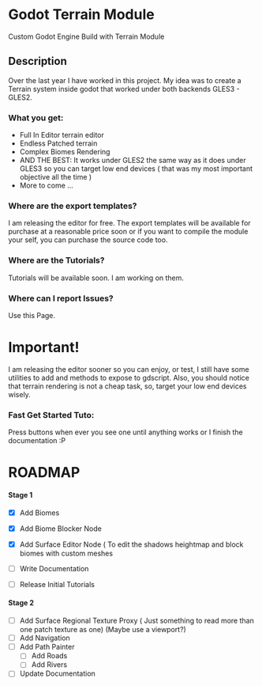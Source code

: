 # Godot Terrain Module
Custom Godot Engine Build with Terrain Module
## Description
Over the last year I have worked in this project. My idea was to create a Terrain system inside godot that worked under both backends GLES3 - GLES2.
### What you get:
* Full In Editor terrain editor
* Endless Patched terrain
* Complex Biomes Rendering
* AND THE BEST: It works under GLES2 the same way as it does under GLES3 so you can target low end devices ( that was my most important objective all the time )
* More to come ...

### Where are the export templates?
I am releasing the editor for free. The export templates will be available for purchase at a reasonable price soon or if you want to compile the module your self, you can purchase the source code too. 

### Where are the Tutorials?
Tutorials will be available soon. I am working on them.

### Where can I report Issues?
Use this Page. 

# Important!
I am releasing the editor sooner so you can enjoy, or test, I still have some utilities to add and methods to expose to gdscript. Also, you should notice that terrain rendering is not a cheap task, so, target your low end devices wisely.

### Fast Get Started Tuto:
Press buttons when ever you see one until anything works or I finish the documentation :P


# ROADMAP
#### Stage 1
* [X] Add Biomes
* [X] Add Biome Blocker Node
* [X] Add Surface Editor Node ( To edit the shadows heightmap and block biomes with custom meshes
* [ ] Write Documentation
* [ ] Release Initial Tutorials


#### Stage 2
* [ ] Add Surface Regional Texture Proxy ( Just something to read more than one patch texture as one) (Maybe use a viewport?) 
* [ ] Add Navigation
* [ ] Add Path Painter
  * [ ] Add Roads
  * [ ] Add Rivers
* [ ] Update Documentation
